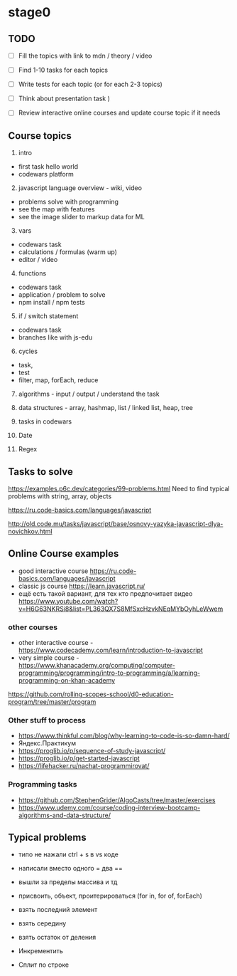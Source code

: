 # stage0

## TODO
* [ ] Fill the topics with link to mdn / theory / video 
* [ ] Find 1-10 tasks for each topics
* [ ] Write tests for each topic (or for each 2-3 topics)
* [ ] Think about presentation task )
* [ ] Review interactive online courses and update course topic if it needs


## Course topics
1. intro
  - first task hello world
  - codewars platform
2. javascript language overview - wiki, video
  - problems solve with programming
  - see the map with features
  - see the image slider to markup data for ML
3. vars
  - codewars task
  - calculations / formulas (warm up)
  - editor / video
  
4. functions
  - codewars task
  - application / problem to solve
  - npm install / npm tests

5. if / switch statement
  - codewars task
  - branches like with js-edu
    
6. cycles 
  - task, 
  - test
  - filter, map, forEach, reduce
  
7. algorithms - input / output / understand the task

8. data structures - array, hashmap, list / linked list, heap, tree

9. tasks in codewars

10. Date

11. Regex

## Tasks to solve
https://examples.p6c.dev/categories/99-problems.html
Need to find typical problems with string, array, objects

https://ru.code-basics.com/languages/javascript

http://old.code.mu/tasks/javascript/base/osnovy-yazyka-javascript-dlya-novichkov.html



## Online Course examples
* good interactive course https://ru.code-basics.com/languages/javascript
* classic js course https://learn.javascript.ru/
* ещё есть такой вариант, для тех кто предпочитает видео
https://www.youtube.com/watch?v=H6G63NKRSi8&list=PL363QX7S8MfSxcHzvkNEqMYbOyhLeWwem

### other courses
* other interactive course - https://www.codecademy.com/learn/introduction-to-javascript
* very simple course - https://www.khanacademy.org/computing/computer-programming/programming/intro-to-programming/a/learning-programming-on-khan-academy

https://github.com/rolling-scopes-school/d0-education-program/tree/master/program


### Other stuff to process
* https://www.thinkful.com/blog/why-learning-to-code-is-so-damn-hard/
* Яндекс.Практикум
* https://proglib.io/p/sequence-of-study-javascript/
* https://proglib.io/p/get-started-javascript
* https://lifehacker.ru/nachat-programmirovat/

### Programming tasks
* https://github.com/StephenGrider/AlgoCasts/tree/master/exercises
* https://www.udemy.com/course/coding-interview-bootcamp-algorithms-and-data-structure/


## Typical problems
* типо не нажали ctrl + s  в vs  коде
* написали вместо одного = два ==
* вышли за пределы массива и тд

* присвоить, объект, проитерироваться (for in, for of, forEach)
* взять последний элемент
* взять середину
* взять остаток от деления
* Инкрементить
* Сплит по строке
